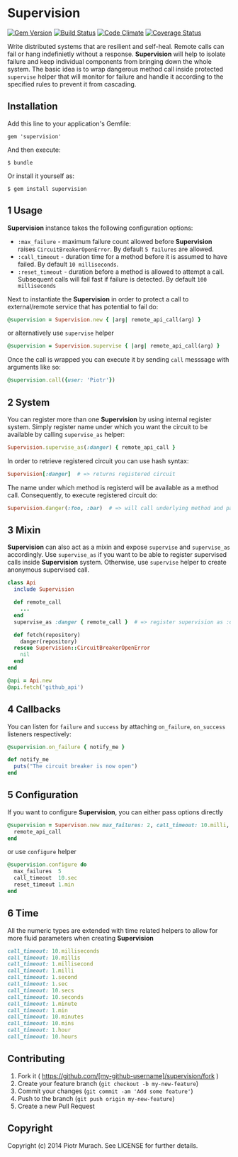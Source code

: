 # Supervision
[![Gem Version](https://badge.fury.io/rb/supervision.png)][gem]
[![Build Status](https://secure.travis-ci.org/peter-murach/supervision.png?branch=master)][travis]
[![Code Climate](https://codeclimate.com/github/peter-murach/supervision.png)][codeclimate]
[![Coverage Status](https://coveralls.io/repos/peter-murach/supervision/badge.png)][coverage]

[gem]: http://badge.fury.io/rb/supervision
[travis]: http://travis-ci.org/peter-murach/supervision
[codeclimate]: https://codeclimate.com/github/peter-murach/supervision
[coverage]: https://coveralls.io/r/peter-murach/supervision

Write distributed systems that are resilient and self-heal. Remote calls can fail or hang indefinietly without a response.
**Supervision** will help to isolate failure and keep individual components from bringing down the whole system.
The basic idea is to wrap dangerous method call inside protected `supervise` helper that will monitor for failure and
handle it according to the specified rules to prevent it from cascading.

## Installation

Add this line to your application's Gemfile:

    gem 'supervision'

And then execute:

    $ bundle

Or install it yourself as:

    $ gem install supervision

## 1 Usage

**Supervision** instance takes the following configuration options:

* `:max_failure` - maximum failure count allowed before **Supervision** raises `CircuitBreakerOpenError`. By default `5 failures` are allowed.
* `:call_timeout` -  duration time for a method before it is assumed to have failed. By default `10 milliseconds`.
* `:reset_timeout` - duration before a method is allowed to attempt a call. Subsequent calls will fail fast if failure is detected. By default `100 milliseconds`

Next to instantiate the **Supervision** in order to protect a call to external/remote service that has potential to fail do:

```ruby
@supervision = Supervision.new { |arg| remote_api_call(arg) }
```

or alternatively use `supervise` helper

```ruby
@supervision = Supervision.supervise { |arg| remote_api_call(arg) }
```

Once the call is wrapped you can execute it by sending `call` messsage with arguments like so:

```ruby
@supervision.call({user: 'Piotr'})
```

## 2 System

You can register more than one **Supervision** by using internal register system. Simply register name under which you want the circuit to be available by calling `supervise_as` helper:

```ruby
Supervision.supervise_as(:danger) { remote_api_call }
```

In order to retrieve registered circuit you can use hash syntax:

```ruby
Supervision[:danger]  # => returns registered circuit
```

The name under which method is registerd will be available as a method call. Consequently, to execute registered circuit do:

```ruby
Supervision.danger(:foo, :bar)  # => will call underlying method and pass :foo, :barr
```

## 3 Mixin

**Supervision** can also act as a mixin and expose `supervise` and `supervise_as` accordingly. Use `supervise_as` if you want to be able to register supervised calls inside **Supervision** system. Otherwise, use `supervise` helper to create anonymous supervised call.

```ruby
class Api
  include Supervision

  def remote_call
    ...
  end
  supervise_as :danger { remote_call }  # => register supervision as :danger

  def fetch(repository)
    danger(repository)
  rescue Supervision::CircuitBreakerOpenError
    nil
  end
end

@api = Api.new
@api.fetch('github_api')
```

## 4 Callbacks

You can listen for `failure` and `success` by attaching `on_failure`, `on_success` listeners respectively:

```ruby
@supervision.on_failure { notify_me }

def notify_me
  puts("The circuit breaker is now open")
end
```

## 5 Configuration

If you want to configure **Supervision**, you can either pass options directly

```ruby
@supervision = Supervison.new max_failures: 2, call_timeout: 10.milli, reset_timeout: 0.1.sec do
  remote_api_call
end
```

or use `configure` helper

```ruby
@supervision.configure do
  max_failures  5
  call_timeout  10.sec
  reset_timeout 1.min
end
```

## 6 Time

All the numeric types are extended with time related helpers to allow for more fluid parameters when creating **Supervision**

```ruby
call_timeout: 10.milliseconds
call_timeout: 10.millis
call_timeout: 1.millisecond
call_timeout: 1.milli
call_timeout: 1.second
call_timeout: 1.sec
call_timeout: 10.secs
call_timeout: 10.seconds
call_timeout: 1.minute
call_timeout: 1.min
call_timeout: 10.minutes
call_timeout: 10.mins
call_timeout: 1.hour
call_timeout: 10.hours
```

## Contributing

1. Fork it ( https://github.com/[my-github-username]/supervision/fork )
2. Create your feature branch (`git checkout -b my-new-feature`)
3. Commit your changes (`git commit -am 'Add some feature'`)
4. Push to the branch (`git push origin my-new-feature`)
5. Create a new Pull Request

## Copyright

Copyright (c) 2014 Piotr Murach. See LICENSE for further details.
